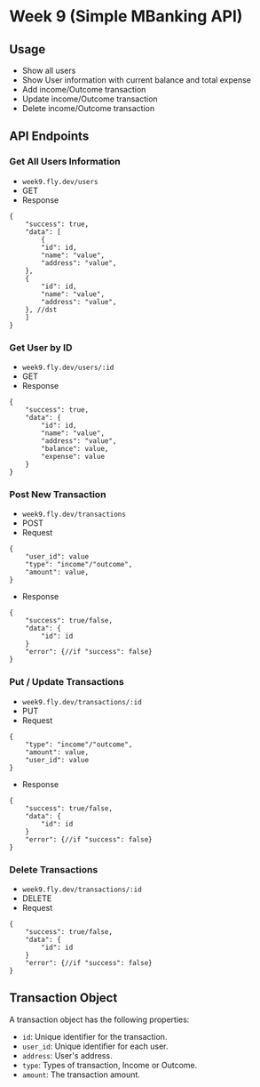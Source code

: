 # Week 9 (Simple MBanking API)

## Usage
- Show all users
- Show User information with current balance and total expense
- Add income/Outcome transaction
- Update income/Outcome transaction
- Delete income/Outcome transaction

## API Endpoints
### Get All Users Information
- `week9.fly.dev/users`
- GET
- Response 
```
{
    "success": true,
    "data": [
        {
        "id": id,
        "name": "value",
        "address": "value",
    },
    {
        "id": id,
        "name": "value",
        "address": "value",
    }, //dst
    ]
}
```

### Get User by ID
- `week9.fly.dev/users/:id`
- GET
- Response
```
{
    "success": true,
    "data": {
        "id": id,
        "name": "value",
        "address": "value",
        "balance": value,
        "expense": value
    }
}
```

### Post New Transaction
- `week9.fly.dev/transactions`
- POST
- Request
```
{
    "user_id": value
    "type": "income"/"outcome",
    "amount": value,
}
```
- Response
```
{
    "success": true/false,
    "data": {
        "id": id
    }
    "error": {//if "success": false}
}
```

### Put / Update Transactions
- `week9.fly.dev/transactions/:id`
- PUT
- Request
```
{
    "type": "income"/"outcome",
    "amount": value,
    "user_id": value
}
```
- Response
```
{
    "success": true/false,
    "data": {
        "id": id
    }
    "error": {//if "success": false}
}
```

### Delete Transactions
- `week9.fly.dev/transactions/:id`
- DELETE
- Request
```
{
    "success": true/false,
    "data": {
        "id": id
    }
    "error": {//if "success": false}
}
```

## Transaction Object

A transaction object has the following properties:

- `id`: Unique identifier for the transaction.
- `user_id`: Unique identifier for each user.
- `address`: User's address.
- `type`: Types of transaction, Income or Outcome.
- `amount`: The transaction amount.
